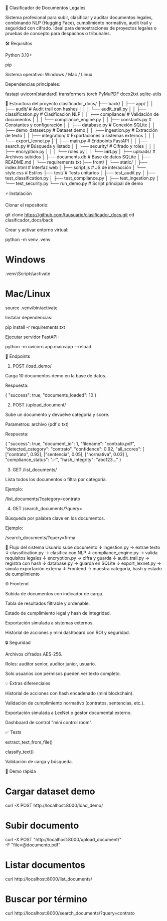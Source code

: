 📄 Clasificador de Documentos Legales

Sistema profesional para subir, clasificar y auditar documentos legales, combinando NLP (Hugging Face), cumplimiento normativo, audit trail y seguridad con cifrado.
Ideal para demostraciones de proyectos legales o pruebas de concepto para despachos o tribunales.

🛠️ Requisitos

Python 3.10+

pip

Sistema operativo: Windows / Mac / Linux

Dependencias principales:

fastapi
uvicorn[standard]
transformers
torch
PyMuPDF
docx2txt
sqlite-utils

📁 Estructura del proyecto
clasificador_docs/
├── back/
│   ├── app/
│   │   ├── audit/                      # Audit trail con hashes
│   │   │   └── audit_trail.py
│   │   ├── classification.py           # Clasificación NLP
│   │   ├── compliance/                 # Validación de documentos
│   │   │   └── compliance_engine.py
│   │   ├── constants.py                # Constantes y configuración
│   │   ├── database.py                 # Conexión SQLite
│   │   ├── demo_dataset.py             # Dataset demo
│   │   ├── ingestion.py                # Extracción de texto
│   │   ├── integration/                # Exportaciones a sistemas externos
│   │   │   └── export_lexnet.py
│   │   ├── main.py                     # Endpoints FastAPI
│   │   ├── search.py                   # Búsqueda y listado
│   │   ├── security/                   # Cifrado y roles
│   │   │   ├── encryption.py
│   │   │   └── roles.py
│   │   └── __init__.py
│   ├── uploads/                        # Archivos subidos
│   ├── documents.db                    # Base de datos SQLite
│   ├── README.md
│   └── requirements.txt
├── front/
│   └── static/
│       ├── index.html                  # Interfaz web
│       ├── script.js                   # JS de interacción
│       └── style.css                   # Estilos
├── test/                               # Tests unitarios
│   ├── test_audit.py
│   ├── test_classification.py
│   ├── test_compliance.py
│   ├── test_ingestion.py
│   └── test_security.py
└── run_demo.py                         # Script principal de demo

⚡ Instalación

Clonar el repositorio:

git clone https://github.com/tuusuario/clasificador_docs.git
cd clasificador_docs/back


Crear y activar entorno virtual:

python -m venv .venv
# Windows
.venv\Scripts\activate
# Mac/Linux
source .venv/bin/activate


Instalar dependencias:

pip install -r requirements.txt


Ejecutar servidor FastAPI:

python -m uvicorn app.main:app --reload

🚀 Endpoints
1. POST /load_demo/

Carga 10 documentos demo en la base de datos.

Respuesta:

{
  "success": true,
  "documents_loaded": 10
}

2. POST /upload_document/

Sube un documento y devuelve categoría y score.

Parametros: archivo (pdf o txt)

Respuesta:

{
  "success": true,
  "document_id": 1,
  "filename": "contrato.pdf",
  "detected_category": "contrato",
  "confidence": 0.92,
  "all_scores": [
    ["contrato", 0.92],
    ["sentencia", 0.05],
    ["normativa", 0.03]
  ],
  "compliance_status": "✅",
  "hash_integrity": "abc123..."
}

3. GET /list_documents/

Lista todos los documentos o filtra por categoría.

Ejemplo:

/list_documents/?category=contrato

4. GET /search_documents/?query=

Búsqueda por palabra clave en los documentos.

Ejemplo:

/search_documents/?query=firma

🧾 Flujo del sistema
Usuario sube documento
   ↓
ingestion.py → extrae texto
   ↓
classification.py → clasifica con NLP
   ↓
compliance_engine.py → valida requisitos legales
   ↓
encryption.py → cifra y guarda
   ↓
audit_trail.py → registra con hash
   ↓
database.py → guarda en SQLite
   ↓
export_lexnet.py → simula exportación externa
   ↓
Frontend → muestra categoría, hash y estado de cumplimiento

🌐 Frontend

Subida de documentos con indicador de carga.

Tabla de resultados filtrable y ordenable.

Estado de cumplimiento legal y hash de integridad.

Exportación simulada a sistemas externos.

Historial de acciones y mini dashboard con ROI y seguridad.

🔒 Seguridad

Archivos cifrados AES-256.

Roles: auditor senior, auditor junior, usuario.

Solo usuarios con permisos pueden ver texto completo.

💡 Extras diferenciales

Historial de acciones con hash encadenado (mini blockchain).

Validación de cumplimiento normativo (contratos, sentencias, etc.).

Exportación simulada a LexNet o gestor documental externo.

Dashboard de control "mini control room".

✅ Tests

extract_text_from_file()

classify_text()

Validación de carga y búsqueda.

📄 Demo rápida
# Cargar dataset demo
curl -X POST http://localhost:8000/load_demo/

# Subir documento
curl -X POST "http://localhost:8000/upload_document/" \
     -F "file=@documento.pdf"

# Listar documentos
curl http://localhost:8000/list_documents/

# Buscar por término
curl http://localhost:8000/search_documents/?query=contrato
